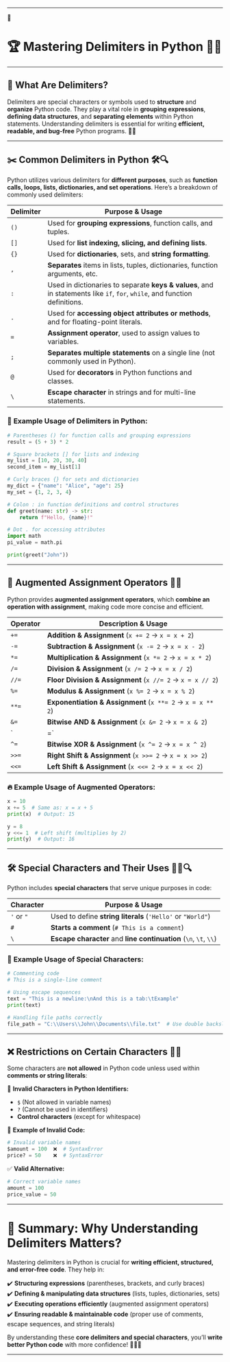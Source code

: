   

---
🐍
# 🏆 **Mastering Delimiters in Python** 🔢💡  
---
## 📌 **What Are Delimiters?**  

Delimiters are special characters or symbols used to **structure** and **organize** Python code. They play a vital role in **grouping expressions**, **defining data structures**, and **separating elements** within Python statements. Understanding delimiters is essential for writing **efficient, readable, and bug-free** Python programs. 🧠✨  

---

## ✂️ **Common Delimiters in Python** 🛠️🔍  

Python utilizes various delimiters for **different purposes**, such as **function calls, loops, lists, dictionaries, and set operations**. Here’s a breakdown of commonly used delimiters:  

| **Delimiter** | **Purpose & Usage** |
|-------------|------------------|
| `()`  | Used for **grouping expressions**, function calls, and tuples. |
| `[]`  | Used for **list indexing, slicing, and defining lists**. |
| `{}`  | Used for **dictionaries**, sets, and **string formatting**. |
| `,`   | **Separates** items in lists, tuples, dictionaries, function arguments, etc. |
| `:`   | Used in dictionaries to separate **keys & values**, and in statements like `if`, `for`, `while`, and function definitions. |
| `.`   | Used for **accessing object attributes or methods**, and for floating-point literals. |
| `=`   | **Assignment operator**, used to assign values to variables. |
| `;`   | **Separates multiple statements** on a single line (not commonly used in Python). |
| `@`   | Used for **decorators** in Python functions and classes. |
| `\`   | **Escape character** in strings and for multi-line statements. |

### 📌 **Example Usage of Delimiters in Python:**  

```python
# Parentheses () for function calls and grouping expressions
result = (5 + 3) * 2  

# Square brackets [] for lists and indexing
my_list = [10, 20, 30, 40]
second_item = my_list[1]  

# Curly braces {} for sets and dictionaries
my_dict = {"name": "Alice", "age": 25}  
my_set = {1, 2, 3, 4}  

# Colon : in function definitions and control structures
def greet(name: str) -> str:
    return f"Hello, {name}!"

# Dot . for accessing attributes
import math
pi_value = math.pi  

print(greet("John"))
```

---

## 🔄 **Augmented Assignment Operators** 🚀🔢  

Python provides **augmented assignment operators**, which **combine an operation with assignment**, making code more concise and efficient.  

| **Operator** | **Description & Usage** |
|-------------|------------------|
| `+=` | **Addition & Assignment** (`x += 2` → `x = x + 2`) |
| `-=` | **Subtraction & Assignment** (`x -= 2` → `x = x - 2`) |
| `*=` | **Multiplication & Assignment** (`x *= 2` → `x = x * 2`) |
| `/=` | **Division & Assignment** (`x /= 2` → `x = x / 2`) |
| `//=` | **Floor Division & Assignment** (`x //= 2` → `x = x // 2`) |
| `%=` | **Modulus & Assignment** (`x %= 2` → `x = x % 2`) |
| `**=` | **Exponentiation & Assignment** (`x **= 2` → `x = x ** 2`) |
| `&=` | **Bitwise AND & Assignment** (`x &= 2` → `x = x & 2`) |
| `|=` | **Bitwise OR & Assignment** (`x |= 2` → `x = x | 2`) |
| `^=` | **Bitwise XOR & Assignment** (`x ^= 2` → `x = x ^ 2`) |
| `>>=` | **Right Shift & Assignment** (`x >>= 2` → `x = x >> 2`) |
| `<<=` | **Left Shift & Assignment** (`x <<= 2` → `x = x << 2`) |

### 🔥 **Example Usage of Augmented Operators:**  

```python
x = 10
x += 5  # Same as: x = x + 5
print(x)  # Output: 15

y = 8
y <<= 1  # Left shift (multiplies by 2)
print(y)  # Output: 16
```

---

## 🛠 **Special Characters and Their Uses** 🧑‍💻🔍  

Python includes **special characters** that serve unique purposes in code:  

| **Character** | **Purpose & Usage** |
|-------------|------------------|
| `'` or `"` | Used to define **string literals** (`'Hello'` or `"World"`) |
| `#` | **Starts a comment** (`# This is a comment`) |
| `\` | **Escape character** and **line continuation** (`\n`, `\t`, `\\`) |

### 📌 **Example Usage of Special Characters:**  

```python
# Commenting code
# This is a single-line comment

# Using escape sequences
text = "This is a newline:\nAnd this is a tab:\tExample"
print(text)

# Handling file paths correctly
file_path = "C:\\Users\\John\\Documents\\file.txt"  # Use double backslashes
```

---

## ❌ **Restrictions on Certain Characters** 🚨🛑  

Some characters are **not allowed** in Python code unless used within **comments or string literals**:  

🔹 **Invalid Characters in Python Identifiers:**  
- `$` (Not allowed in variable names)  
- `?` (Cannot be used in identifiers)  
- **Control characters** (except for whitespace)  

🚫 **Example of Invalid Code:**  

```python
# Invalid variable names
$amount = 100  ❌  # SyntaxError
price? = 50    ❌  # SyntaxError
```

✅ **Valid Alternative:**  

```python
# Correct variable names
amount = 100  
price_value = 50  
```

---

# 🎯 **Summary: Why Understanding Delimiters Matters?**  

Mastering delimiters in Python is crucial for **writing efficient, structured, and error-free code**. They help in:  

✔️ **Structuring expressions** (parentheses, brackets, and curly braces)  
✔️ **Defining & manipulating data structures** (lists, tuples, dictionaries, sets)  
✔️ **Executing operations efficiently** (augmented assignment operators)  
✔️ **Ensuring readable & maintainable code** (proper use of comments, escape sequences, and string literals)  

By understanding these **core delimiters and special characters**, you’ll **write better Python code** with more confidence! 🚀🐍💡  

---
